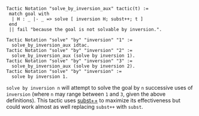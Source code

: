 
```coq
Tactic Notation "solve_by_inversion_aux" tactic(t) :=
 match goal with
  | H : _ |- _ => solve [ inversion H; subst++; t ]
 end
 || fail "because the goal is not solvable by inversion.".

Tactic Notation "solve" "by" "inversion" "1" :=
  solve_by_inversion_aux idtac.
Tactic Notation "solve" "by" "inversion" "2" :=
  solve_by_inversion_aux (solve by inversion 1).
Tactic Notation "solve" "by" "inversion" "3" :=
  solve_by_inversion_aux (solve by inversion 2).
Tactic Notation "solve" "by" "inversion" :=
  solve by inversion 1.
```

`solve by inversion n` will attempt to solve the goal by `n` successive uses of `inversion` (where `n` may range between `1` and `3`, given the above definitions). This tactic uses [subst++](subst++%20(tactic)) to maximize its effectiveness but could work almost as well replacing `subst++` with `subst`.
